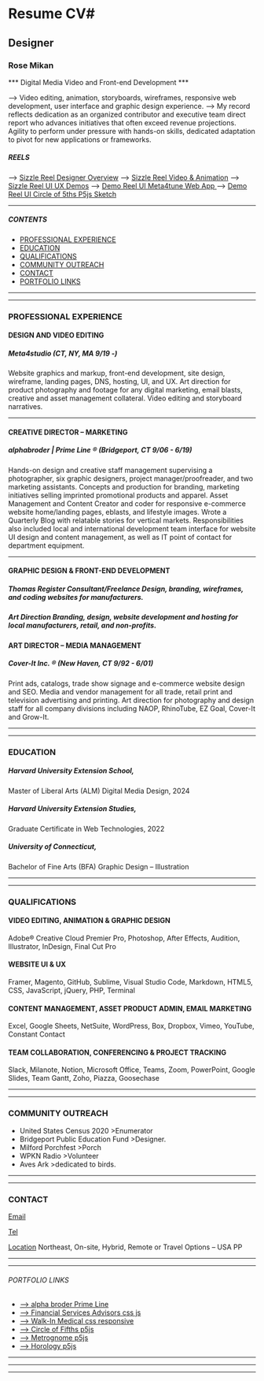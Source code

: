 
# Resume CV# 

## Designer 

### Rose Mikan  

*** Digital Media Video and Front-end Development ***

–> Video editing, animation, storyboards, wireframes, responsive web development, user interface and graphic design experience. 
–> My record reflects dedication as an organized contributor and executive team direct report who advances initiatives that often exceed revenue projections. Agility to perform under pressure with hands-on skills, dedicated adaptation to pivot for new applications or frameworks. 

##### REELS

–> [Sizzle Reel Designer Overview](https://)
–> [Sizzle Reel Video & Animation](https://)
–> [Sizzle Reel UI UX Demos](https://)
–> [Demo Reel UI Meta4tune Web App ](https://)
–> [Demo Reel UI Circle of 5ths P5js Sketch](https://)

___


##### CONTENTS

* [PROFESSIONAL EXPERIENCE](#professional-experience)
* [EDUCATION](#education)
* [QUALIFICATIONS](#qualifications)
* [COMMUNITY OUTREACH](#community-outreach)
* [CONTACT](#contact)
* [PORTFOLIO LINKS](#portfolio-links)

___
___

### PROFESSIONAL EXPERIENCE

#### DESIGN AND VIDEO EDITING       	  

##### Meta4studio (CT, NY, MA 9/19 -)

Website graphics and markup, front-end development, site design, wireframe, landing pages, DNS, hosting, UI, and UX. Art direction for product photography and footage for any digital marketing, email blasts, creative and asset management collateral. Video editing and storyboard narratives. 

___

#### CREATIVE DIRECTOR – MARKETING        

##### alphabroder | Prime Line ® (Bridgeport, CT 9/06 - 6/19) 

Hands-on design and creative staff management supervising a photographer, six graphic designers, project manager/proofreader, and two marketing assistants. Concepts and production for branding, marketing initiatives selling imprinted promotional products and apparel. Asset Management and Content Creator and coder for responsive e-commerce website home/landing pages, eblasts, and lifestyle images. Wrote a Quarterly Blog with relatable stories for vertical markets. Responsibilities also included local and international development team interface for website UI design and content management, as well as IT point of contact for department equipment.

___


#### GRAPHIC DESIGN & FRONT-END DEVELOPMENT      

##### Thomas Register Consultant/Freelance	 Design, branding, wireframes, and coding websites for manufacturers.

##### Art Direction Branding, design, website development and hosting for local manufacturers, retail, and non-profits.
#### ART DIRECTOR – MEDIA MANAGEMENT      

##### Cover-It Inc. ® (New Haven, CT 9/92 - 6/01)

Print ads, catalogs, trade show signage and e-commerce website design and SEO. Media and vendor management for all trade, retail print and television advertising and printing. Art direction for photography and design staff for all company divisions including NAOP, RhinoTube, EZ Goal, Cover-It and Grow-It.

___
___


### EDUCATION

##### Harvard University Extension School, 
Master of Liberal Arts (ALM) Digital Media Design, 2024 

#####  Harvard University Extension Studies, 
Graduate Certificate in Web Technologies, 2022 

##### University of Connecticut, 
Bachelor of Fine Arts (BFA) Graphic Design –  Illustration  


___
___

### QUALIFICATIONS


#### VIDEO EDITING, ANIMATION & GRAPHIC DESIGN

Adobe® Creative Cloud Premier Pro, Photoshop, After Effects, Audition, Illustrator, InDesign, Final Cut Pro


#### WEBSITE UI & UX

Framer, Magento, GitHub, Sublime, Visual Studio Code, Markdown, HTML5, CSS, JavaScript, jQuery, PHP, Terminal


#### CONTENT MANAGEMENT, ASSET PRODUCT ADMIN, EMAIL MARKETING

Excel, Google Sheets, NetSuite, WordPress, Box, Dropbox, Vimeo, YouTube, Constant Contact


#### TEAM COLLABORATION, CONFERENCING & PROJECT TRACKING

Slack, Milanote, Notion, Microsoft Office, Teams, Zoom, PowerPoint, Google Slides, Team Gantt, Zoho, Piazza, Goosechase

___
___


### COMMUNITY OUTREACH

* United States Census 2020 >Enumerator
* Bridgeport Public Education Fund >Designer. 
* Milford Porchfest >Porch
* WPKN Radio >Volunteer
* Aves Ark >dedicated to birds.  
___
___
 

### CONTACT 

[Email](mikan4design@outlook.com)

[Tel](tel:4754221357)

[Location](https://www.google.com/maps/place/40%C2%B043'43.6%22N+73%C2%B059'14.5%22W/@40.7287805,-73.9873524,17z/data=!3m1!4b1!4m4!3m3!8m2!3d40.7287805!4d-73.9873524?entry=ttu) Northeast, On-site, Hybrid, Remote or Travel Options – USA PP 

___
___


###### PORTFOLIO LINKS
* [–> alpha broder Prime Line](#abprime)
* [–> Financial Services Advisors css js](#fftadvisors)
* [–> Walk-In Medical css responsive](#walkinmedical)
* [–> Circle of Fifths p5js](#circleV)
* [–> Metrognome p5js](#metrognomy)
* [–> Horology p5js](#timekeeping)

___
___
___
